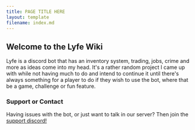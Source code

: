 ```yaml
---
title: PAGE TITLE HERE
layout: template
filename: index.md
--- 
```


## Welcome to the Lyfe Wiki

Lyfe is a discord bot that has an inventory system, trading, jobs, crime and more as ideas come into my head. It's a rather random project I came up with while not having much to do and intend to continue it until there's always something for a player to do if they wish to use the bot, where that be a game, challenge or fun feature.

### Support or Contact

Having issues with the bot, or just want to talk in our server? Then join the [support discord!](https://discord.gg/zAZ3vKJ)
